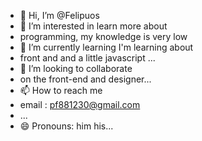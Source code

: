 - 👋 Hi, I’m @Felipuos
- 👀 I’m interested in learn more about
- programming, my knowledge is very low
- 🌱 I’m currently learning I'm learning about
- front and and a little javascript ...
- 💞️ I’m looking to collaborate
- on the front-end and designer...
- 📫 How to reach me
- email : pf881230@gmail.com
-   ...
- 😄 Pronouns: him his...
  
<!---
Felipuos/Felipuos is a ✨ special ✨ repository because its `README.md` (this file) appears on your GitHub profile.
You can click the Preview link to take a look at your changes.
--->
